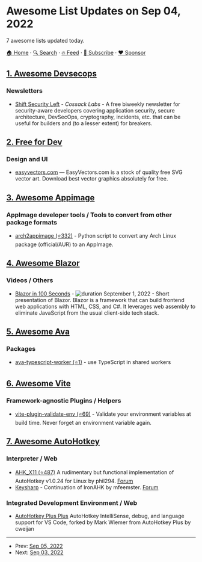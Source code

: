 # Awesome List Updates on Sep 04, 2022

7 awesome lists updated today.

[🏠 Home](/README.md) · [🔍 Search](https://www.trackawesomelist.com/search/) · [🔥 Feed](https://www.trackawesomelist.com/rss.xml) · [📮 Subscribe](https://trackawesomelist.us17.list-manage.com/subscribe?u=d2f0117aa829c83a63ec63c2f&id=36a103854c) · [❤️  Sponsor](https://github.com/sponsors/theowenyoung)



## [1. Awesome Devsecops](/content/TaptuIT/awesome-devsecops/README.md)

### Newsletters

*   [Shift Security Left](https://shift-security-left.curated.co/) - *Cossack Labs* - A free biweekly newsletter for security-aware developers covering application security, secure architecture, DevSecOps, cryptography, incidents, etc. that can be useful for builders and (to a lesser extent) for breakers.

## [2. Free for Dev](/content/ripienaar/free-for-dev/README.md)

### Design and UI

*   [easyvectors.com](https://easyvectors.com/) — EasyVectors.com is a stock of quality free SVG vector art. Download best vector graphics absolutely for free.

## [3. Awesome Appimage](/content/AppImageCommunity/awesome-appimage/README.md)

### AppImage developer tools / Tools to convert from other package formats

*   [arch2appimage (⭐332)](https://github.com/hanzala123/arch2appimage) - Python script to convert any Arch Linux package (official/AUR) to an AppImage.

## [4. Awesome Blazor](/content/AdrienTorris/awesome-blazor/README.md)

### Videos / Others

*   [Blazor in 100 Seconds](https://www.youtube.com/watch?v=QXxNlpjnulI) - ![duration](https://img.shields.io/badge/Duration:%20-2%20min-%230094FF?style=flat-square\&cacheSeconds=maxAge\&logo=youtube) September 1, 2022 - Short presentation of Blazor. Blazor is a framework that can build frontend web applications with HTML, CSS, and C#. It leverages web assembly to eliminate JavaScript from the usual client-side tech stack.

## [5. Awesome Ava](/content/avajs/awesome-ava/README.md)

### Packages

*   [ava-typescript-worker (⭐1)](https://github.com/seamapi/ava-typescript-worker) - use TypeScript in shared workers

## [6. Awesome Vite](/content/vitejs/awesome-vite/README.md)

### Framework-agnostic Plugins / Helpers

*   [vite-plugin-validate-env (⭐69)](https://github.com/Julien-R44/vite-plugin-validate-env) - Validate your environment variables at build time. Never forget an environment variable again.

## [7. Awesome AutoHotkey](/content/ahkscript/awesome-AutoHotkey/README.md)

### Interpreter / Web

*   [AHK\_X11 (⭐487)](https://github.com/phil294/AHK_X11) A rudimentary but functional implementation of AutoHotkey v1.0.24 for Linux by phil294. [Forum](https://www.autohotkey.com/boards/viewtopic.php?f=81\&t=106640)
*   [Keysharp](https://bitbucket.org/mfeemster/keysharp/src/master/) - Continuation of IronAHK by mfeemster. [Forum](https://www.autohotkey.com/boards/viewtopic.php?f=80\&t=77248)

### Integrated Development Environment / Web

*   [AutoHotkey Plus Plus](https://marketplace.visualstudio.com/items?itemName=mark-wiemer.vscode-autohotkey-plus-plus) AutoHotkey IntelliSense, debug, and language support for VS Code, forked by Mark Wiemer from AutoHotkey Plus by cweijan

---

- Prev: [Sep 05, 2022](/content/2022/09/05/README.md)
- Next: [Sep 03, 2022](/content/2022/09/03/README.md)